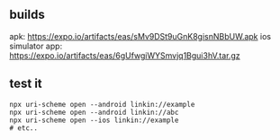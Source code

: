 ## builds

apk: https://expo.io/artifacts/eas/sMv9DSt9uGnK8gisnNBbUW.apk
ios simulator app: https://expo.io/artifacts/eas/6gUfwgiWYSmvjq1Bgui3hV.tar.gz

## test it

```
npx uri-scheme open --android linkin://example
npx uri-scheme open --android linkin://abc
npx uri-scheme open --ios linkin://example
# etc..
```
